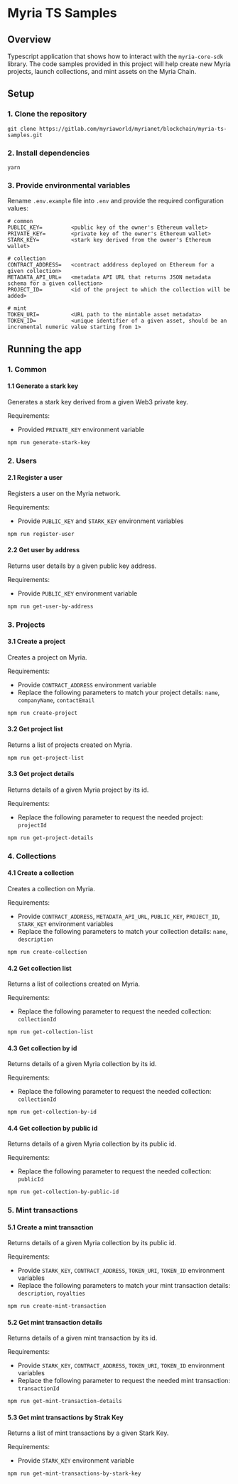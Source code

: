 # Myria TS Samples

## Overview

Typescript application that shows how to interact with the `myria-core-sdk` library. The code samples provided in this project will help create new Myria projects, launch collections, and mint assets on the Myria Chain.

## Setup

### 1. Clone the repository

```
git clone https://gitlab.com/myriaworld/myrianet/blockchain/myria-ts-samples.git
```

### 2. Install dependencies
```
yarn
```

### 3. Provide environmental variables

Rename `.env.example` file into `.env` and provide the required configuration values:

```
# common
PUBLIC_KEY=         <public key of the owner's Ethereum wallet>
PRIVATE_KEY=        <private key of the owner's Ethereum wallet>
STARK_KEY=          <stark key derived from the owner's Ethereum wallet>

# collection
CONTRACT_ADDRESS=   <contract adddress deployed on Ethereum for a given collection>
METADATA_API_URL=   <metadata API URL that returns JSON metadata schema for a given collection>
PROJECT_ID=         <id of the project to which the collection will be added>

# mint
TOKEN_URI=          <URL path to the mintable asset metadata>
TOKEN_ID=           <unique identifier of a given asset, should be an incremental numeric value starting from 1>
```

## Running the app

### 1. Common

#### 1.1 Generate a stark key

Generates a stark key derived from a given Web3 private key.

Requirements: 
- Provided `PRIVATE_KEY` environment variable

```bash
npm run generate-stark-key
```

### 2. Users

#### 2.1 Register a user

Registers a user on the Myria network.

Requirements:
- Provide `PUBLIC_KEY` and `STARK_KEY` environment variables

```bash
npm run register-user
```

#### 2.2 Get user by address

Returns user details by a given public key address.

Requirements:
- Provide `PUBLIC_KEY` environment variable

```bash
npm run get-user-by-address
```

### 3. Projects

#### 3.1 Create a project

Creates a project on Myria.

Requirements:
- Provide `CONTRACT_ADDRESS` environment variable
- Replace the following parameters to match your project details: `name`, `companyName`, `contactEmail`

```bash
npm run create-project
```

#### 3.2 Get project list

Returns a list of projects created on Myria.

```bash
npm run get-project-list
```

#### 3.3 Get project details

Returns details of a given Myria project by its id.

Requirements:
- Replace the following parameter to request the needed project: `projectId`

```bash
npm run get-project-details
```

### 4. Collections

#### 4.1 Create a collection

Creates a collection on Myria.

Requirements:
- Provide `CONTRACT_ADDRESS`, `METADATA_API_URL`, `PUBLIC_KEY`, `PROJECT_ID`, `STARK_KEY`  environment variables
- Replace the following parameters to match your collection details: `name`, `description`

```bash
npm run create-collection
```

#### 4.2 Get collection list

Returns a list of collections created on Myria.

Requirements:
- Replace the following parameter to request the needed collection: `collectionId`

```bash
npm run get-collection-list
```

#### 4.3 Get collection by id

Returns details of a given Myria collection by its id.

Requirements:
- Replace the following parameter to request the needed collection: `collectionId`

```bash
npm run get-collection-by-id
```

#### 4.4 Get collection by public id

Returns details of a given Myria collection by its public id.

Requirements:
- Replace the following parameter to request the needed collection: `publicId`

```bash
npm run get-collection-by-public-id
```

### 5. Mint transactions

#### 5.1 Create a mint transaction

Returns details of a given Myria collection by its public id.

Requirements:
- Provide `STARK_KEY`, `CONTRACT_ADDRESS`, `TOKEN_URI`, `TOKEN_ID`  environment variables
- Replace the following parameters to match your mint transaction details: `description`, `royalties`

```bash
npm run create-mint-transaction
```

#### 5.2 Get mint transaction details

Returns details of a given mint transaction by its id.

Requirements:
- Provide `STARK_KEY`, `CONTRACT_ADDRESS`, `TOKEN_URI`, `TOKEN_ID`  environment variables
- Replace the following parameter to request the needed mint transaction: `transactionId`

```bash
npm run get-mint-transaction-details
```

#### 5.3 Get mint transactions by Strak Key

Returns a list of mint transactions by a given Stark Key.

Requirements:
- Provide `STARK_KEY` environment variable

```bash
npm run get-mint-transactions-by-stark-key
```